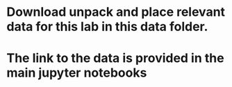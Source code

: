 # Download unpack and place relevant data for this lab in this data folder. 
# The link to the data is provided in the main jupyter notebooks